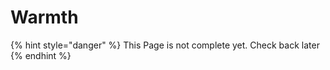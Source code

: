 # Warmth

{% hint style="danger" %}
This Page is not complete yet. Check back later
{% endhint %}

<figure><img src="https://github.com/user-attachments/assets/fcec6327-ca85-4fa3-aed5-2f548e5d8aa7" alt=""><figcaption></figcaption></figure>
